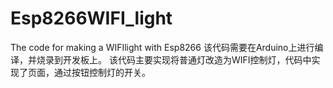 # Esp8266WIFI_light
The code for making a WIFIlight with Esp8266
该代码需要在Arduino上进行编译，并烧录到开发板上。
该代码主要实现将普通灯改造为WIFI控制灯，代码中实现了页面，通过按钮控制灯的开关。

